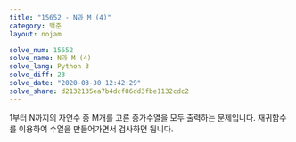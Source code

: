 ```yaml
---
title: "15652 - N과 M (4)"
category: 백준
layout: nojam

solve_num: 15652
solve_name: N과 M (4)
solve_lang: Python 3
solve_diff: 23
solve_date: "2020-03-30 12:42:29"
solve_share: d2132135ea7b4dcf86dd3fbe1132cdc2
---
```


1부터 N까지의 자연수 중 M개를 고른 증가수열을 모두 출력하는 문제입니다. 재귀함수를 이용하여 수열을 만들어가면서 검사하면 됩니다.
